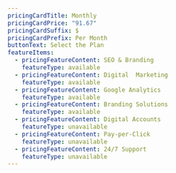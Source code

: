 ```yaml
---
pricingCardTitle: Monthly
pricingCardPrice: "91.67"
pricingCardSuffix: $
pricingCardPrefix: Per Month
buttonText: Select the Plan
featureItems:
  - pricingFeatureContent: SEO & Branding
    featureType: available
  - pricingFeatureContent: Digital  Marketing
    featureType: available
  - pricingFeatureContent: Google Analytics
    featureType: available
  - pricingFeatureContent: Branding Solutions
    featureType: available
  - pricingFeatureContent: Digital Accounts
    featureType: unavailable
  - pricingFeatureContent: Pay-per-Click
    featureType: unavailable
  - pricingFeatureContent: 24/7 Support
    featureType: unavailable
---
```

